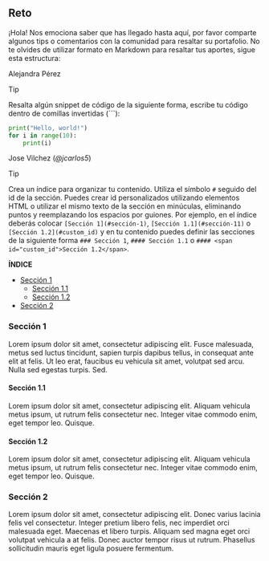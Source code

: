 ## Reto

¡Hola! Nos emociona saber que has llegado hasta aquí, por favor comparte algunos tips o comentarios con la comunidad para resaltar su portafolio. 
No te olvides de utilizar formato en Markdown para resaltar tus aportes, sigue esta estructura:

Alejandra Pérez

> [!TIP]
> Resalta algún snippet de código de la siguiente forma, escribe tu código dentro de comillas invertidas (```):

```py
print("Hello, world!")
for i in range(10):
    print(i)
```


<!-- Sección de tips -->

Jose Vilchez (_@jcarlos5_)

> [!TIP]
> Crea un índice para organizar tu contenido. Utiliza el símbolo `#` seguido del id de la sección. Puedes crear id personalizados utilizando elementos HTML o utilizar el mismo texto de la sección en minúculas, eliminando puntos y reemplazando los espacios por guiones. Por ejemplo, en el índice deberás colocar `[Sección 1](#sección-1)`, `[Sección 1.1](#sección-11)` o `[Sección 1.2](#custom_id)` y en tu contenido puedes definir las secciones de la siguiente forma `### Sección 1`, `#### Sección 1.1` o `#### <span id="custom_id">Sección 1.2</span>`.

**ÍNDICE**
- [Sección 1](#sección-1)
    - [Sección 1.1](#sección-11)
    - [Sección 1.2](#custom_id)
- [Sección 2](#sección-2)

### Sección 1
Lorem ipsum dolor sit amet, consectetur adipiscing elit. Fusce malesuada, metus sed luctus tincidunt, sapien turpis dapibus tellus, in consequat ante elit at felis. Ut leo erat, faucibus eu vehicula sit amet, volutpat sed arcu. Nulla sed egestas turpis. Sed.
#### Sección 1.1
Lorem ipsum dolor sit amet, consectetur adipiscing elit. Aliquam vehicula metus ipsum, ut rutrum felis consectetur nec. Integer vitae commodo enim, eget tempor leo. Quisque.
#### <span id="custom_id">Sección 1.2</span>
Lorem ipsum dolor sit amet, consectetur adipiscing elit. Aliquam vehicula metus ipsum, ut rutrum felis consectetur nec. Integer vitae commodo enim, eget tempor leo. Quisque.

### Sección 2
Lorem ipsum dolor sit amet, consectetur adipiscing elit. Donec varius lacinia felis vel consectetur. Integer pretium libero felis, nec imperdiet orci malesuada eget. Maecenas et libero turpis. Aliquam sed magna eget orci volutpat vehicula a at felis. Donec auctor tempor risus ut rutrum. Phasellus sollicitudin mauris eget ligula posuere fermentum.

<!-- Sección de tips - FIN -->